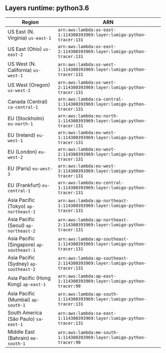 Layers runtime: python3.6
----
| Region | ARN |
| --- | --- |
|US East (N. Virginia)  `us-east-1`|`arn:aws:lambda:us-east-1:114300393969:layer:lumigo-python-tracer:131`|
|US East (Ohio)  `us-east-2`|`arn:aws:lambda:us-east-2:114300393969:layer:lumigo-python-tracer:131`|
|US West (N. California)  `us-west-1`|`arn:aws:lambda:us-west-1:114300393969:layer:lumigo-python-tracer:131`|
|US West (Oregon)  `us-west-2`|`arn:aws:lambda:us-west-2:114300393969:layer:lumigo-python-tracer:131`|
|Canada (Central)  `ca-central-1`|`arn:aws:lambda:ca-central-1:114300393969:layer:lumigo-python-tracer:131`|
|EU (Stockholm)  `eu-north-1`|`arn:aws:lambda:eu-north-1:114300393969:layer:lumigo-python-tracer:131`|
|EU (Ireland)  `eu-west-1`|`arn:aws:lambda:eu-west-1:114300393969:layer:lumigo-python-tracer:131`|
|EU (London)  `eu-west-2`|`arn:aws:lambda:eu-west-2:114300393969:layer:lumigo-python-tracer:131`|
|EU (Paris)  `eu-west-3`|`arn:aws:lambda:eu-west-3:114300393969:layer:lumigo-python-tracer:131`|
|EU (Frankfurt)  `eu-central-1`|`arn:aws:lambda:eu-central-1:114300393969:layer:lumigo-python-tracer:131`|
|Asia Pacific (Tokyo)  `ap-northeast-1`|`arn:aws:lambda:ap-northeast-1:114300393969:layer:lumigo-python-tracer:131`|
|Asia Pacific (Seoul)  `ap-northeast-2`|`arn:aws:lambda:ap-northeast-2:114300393969:layer:lumigo-python-tracer:131`|
|Asia Pacific (Singapore)  `ap-southeast-1`|`arn:aws:lambda:ap-southeast-1:114300393969:layer:lumigo-python-tracer:131`|
|Asia Pacific (Sydney)  `ap-southeast-2`|`arn:aws:lambda:ap-southeast-2:114300393969:layer:lumigo-python-tracer:131`|
|Asia Pacific (Hong Kong)  `ap-east-1`|`arn:aws:lambda:ap-east-1:114300393969:layer:lumigo-python-tracer:90`|
|Asia Pacific (Mumbai)  `ap-south-1`|`arn:aws:lambda:ap-south-1:114300393969:layer:lumigo-python-tracer:131`|
|South America (São Paulo)  `sa-east-1`|`arn:aws:lambda:sa-east-1:114300393969:layer:lumigo-python-tracer:131`|
|Middle East (Bahrain)  `me-south-1`|`arn:aws:lambda:me-south-1:114300393969:layer:lumigo-python-tracer:90`|
